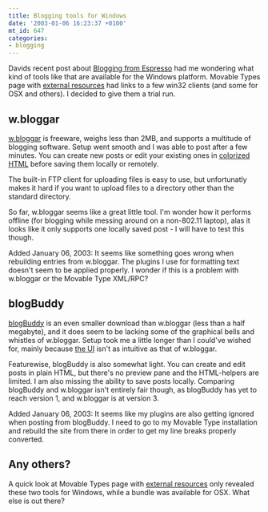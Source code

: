 ```yaml
---
title: Blogging tools for Windows
date: '2003-01-06 16:23:37 +0100'
mt_id: 647
categories:
- blogging
---
```

Davids recent post about <a href="http://www.loudthinking.com/arc/000085.html" title="Blogging from Espresso">Blogging from Espresso</a> had me wondering what kind of tools like that are available for the Windows platform. Movable Types page with <a href="http://www.movabletype.org/resources.shtml" title="Movable Type External Resources">external resources</a> had links to a few win32 clients (and some for OSX and others). I decided to give them a trial run.

<!--more-->

<h2>w.bloggar</h2>

<a href="http://wbloggar.com/">w.bloggar</a> is freeware, weighs less than 2MB, and supports a multitude of blogging software. Setup went smooth and I was able to post after a few minutes. You can create new posts or edit your existing ones in <a href="http://mentalized.net/journal/archives/w.bloggar.gif" title="Screenshot of w.bloggar in action">colorized HTML</a> before saving them locally or remotely.

The built-in FTP client for uploading files is easy to use, but unfortunatly makes it hard if you want to upload files to a directory other than the standard directory.

So far, w.bloggar seems like a great little tool. I'm wonder how it performs offline (for blogging while messing around on a non-802.11 laptop), alas it looks like it only supports one locally saved post - I will have to test this though.

Added January 06, 2003: It seems like something goes wrong when rebuilding entries from w.bloggar. The plugins I use for formatting text doesn't seem to be applied properly. I wonder if this is a problem with w.bloggar or the Movable Type XML/RPC?

<h2>blogBuddy</h2>

<a href="http://blogbuddy.sourceforge.net/" title="blogBuddy">blogBuddy</a> is an even smaller download than w.bloggar (less than a half megabyte), and it does seem to be lacking some of the graphical bells and whistles of w.bloggar. Setup took me a little longer than I could've wished for, mainly because <a href="http://mentalized.net/journal/archives/blogBuddy.gif">the UI</a> isn't as intuitive as that of w.bloggar.

Featurewise, blogBuddy is also somewhat light. You can create and edit posts in plain HTML, but there's no preview pane and the HTML-helpers are limited. I am also missing the ability to save posts locally. Comparing blogBuddy and w.bloggar isn't entirely fair though, as blogBuddy has yet to reach version 1, and w.bloggar is at version 3.

Added January 06, 2003: It seems like my plugins are also getting ignored when posting from blogBuddy. I need to go to my Movable Type installation and rebuild the site from there in order to get my line breaks properly converted.

<h2>Any others?</h2>

A quick look at Movable Types page with <a href="http://www.movabletype.org/resources.shtml" title="Movable Type External Resources">external resources</a> only revealed these two tools for Windows, while a bundle was available for OSX. What else is out there?
